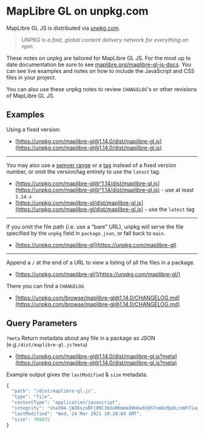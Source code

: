# MapLibre GL on unpkg.com

MapLibre GL JS is distributed via [unpkg.com](https://unpkg.com).

> *UNPKG is a fast, global content delivery network for everything on npm.*

These notes on unpkg are tailored for MapLibre GL JS.  For the most up to date documentation be sure to see [maplibre.org/maplibre-gl-js-docs](https://maplibre.org/maplibre-gl-js-docs).  You can see live examples and notes on how to include the JavaScript and CSS files in your project.

You can also use these unpkg notes to review `CHANGELOG`'s or other revisions of MapLibre GL JS.

## Examples

Using a fixed version:

* [https://unpkg.com/maplibre-gl@1.14.0/dist/maplibre-gl.js](https://unpkg.com/maplibre-gl@1.14.0/dist/maplibre-gl.js)

---

You may also use a [semver range](https://semver.org/) or a [tag](https://docs.npmjs.com/cli/dist-tag) instead of a fixed version number, or omit the version/tag entirely to use the `latest` tag.

* [https://unpkg.com/maplibre-gl@^1.14/dist/maplibre-gl.js](https://unpkg.com/maplibre-gl@^1.14/dist/maplibre-gl.js) - use at least `1.14.x`
* [https://unpkg.com/maplibre-gl/dist/maplibre-gl.js](https://unpkg.com/maplibre-gl/dist/maplibre-gl.js) - use the `latest` tag

---

If you omit the file path (i.e. use a “bare” URL), unpkg will serve the file specified by the `unpkg` field in `package.json`, or fall back to `main`.

* [https://unpkg.com/maplibre-gl](https://unpkg.com/maplibre-gl)

---

Append a `/` at the end of a URL to view a listing of all the files in a package.

* [https://unpkg.com/maplibre-gl/](https://unpkg.com/maplibre-gl/)

There you can find a `CHANGELOG`
* [https://unpkg.com/browse/maplibre-gl@1.14.0/CHANGELOG.md](https://unpkg.com/browse/maplibre-gl@1.14.0/CHANGELOG.md)

## Query Parameters

`?meta`
    Return metadata about any file in a package as JSON (e.g.`/dist/maplibre-gl.js?meta`)

* [https://unpkg.com/maplibre-gl@1.14.0/dist/maplibre-gl.js?meta](https://unpkg.com/maplibre-gl@1.14.0/dist/maplibre-gl.js?meta)

Example output gives the `lastModified` & `size` metadata.

```javascript
{
  "path": "/dist/maplibre-gl.js",
  "type": "file",
  "contentType": "application/javascript",
  "integrity": "sha384-jWZKsznBFj0Nl3kUaRKmmk89Hew9zDhTnmOz0pOLceWY7iag+l/8QNPeD0cQYaVG",
  "lastModified": "Wed, 24 Mar 2021 19:28:04 GMT",
  "size": 766872
}
```
